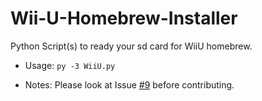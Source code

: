 # Wii-U-Homebrew-Installer
Python Script(s) to ready your sd card for WiiU homebrew.
* Usage:
`py -3 WiiU.py`

* Notes:
Please look at Issue [#9](https://github.com/Mattamech/Wii-U-Homebrew-Installer/issues/9) before contributing.
